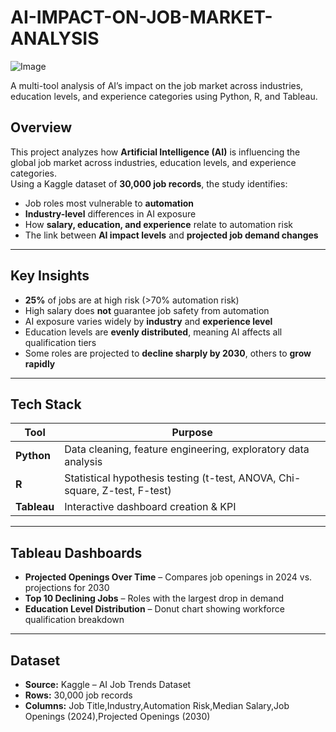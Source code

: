 # AI-IMPACT-ON-JOB-MARKET-ANALYSIS
![Image](https://github.com/user-attachments/assets/d8657863-a56d-4fa2-8ed9-29298343797d)

A multi-tool analysis of AI’s impact on the job market across industries, education levels, and experience categories using Python, R, and Tableau.

##  Overview

This project analyzes how **Artificial Intelligence (AI)** is influencing the global job market across industries, education levels, and experience categories.  
Using a Kaggle dataset of **30,000 job records**, the study identifies:  

- Job roles most vulnerable to **automation**  
- **Industry-level** differences in AI exposure  
- How **salary, education, and experience** relate to automation risk  
- The link between **AI impact levels** and **projected job demand changes**  


---

##  Key Insights

-  **25%** of jobs are at high risk (>70% automation risk)  
-  High salary does **not** guarantee job safety from automation  
-  AI exposure varies widely by **industry** and **experience level**  
-  Education levels are **evenly distributed**, meaning AI affects all qualification tiers  
-  Some roles are projected to **decline sharply by 2030**, others to **grow rapidly**  

---

##  Tech Stack

| Tool       | Purpose |
|------------|---------|
| **Python** | Data cleaning, feature engineering, exploratory data analysis |
| **R**      | Statistical hypothesis testing (t-test, ANOVA, Chi-square, Z-test, F-test) |
| **Tableau**| Interactive dashboard creation & KPI |

---

##  Tableau Dashboards

- **Projected Openings Over Time** – Compares job openings in 2024 vs. projections for 2030  
- **Top 10 Declining Jobs** – Roles with the largest drop in demand  
- **Education Level Distribution** – Donut chart showing workforce qualification breakdown    

---

##  Dataset

- **Source:** Kaggle – AI Job Trends Dataset  
- **Rows:** 30,000 job records  
- **Columns:** Job Title,Industry,Automation Risk,Median Salary,Job Openings (2024),Projected Openings (2030) 
